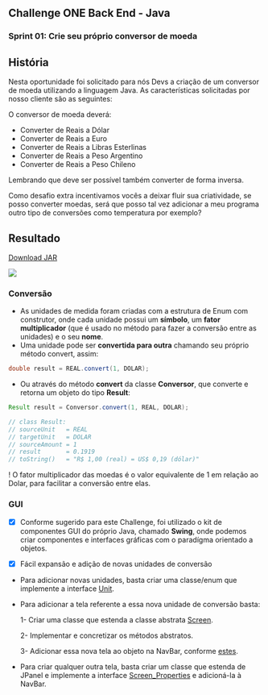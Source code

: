 ## Challenge ONE Back End - Java
### Sprint 01: Crie seu próprio conversor de moeda

## História

Nesta oportunidade foi solicitado para nós Devs a criação de um conversor de moeda utilizando a linguagem Java. As características solicitadas por nosso cliente são as seguintes:

O conversor de moeda deverá:
- Converter de Reais a Dólar
- Converter de Reais a Euro
- Converter de Reais a Libras Esterlinas
- Converter de Reais a Peso Argentino
- Converter de Reais a Peso Chileno

Lembrando que deve ser possível também converter de forma inversa.

Como desafio extra incentivamos vocês a deixar fluir sua criatividade, se posso converter moedas, será que posso tal vez adicionar a meu programa outro tipo de conversões como temperatura por exemplo?

## Resultado

<a href="">Download JAR<a>

<img src="https://i.imgur.com/J6cdkmj.png">

### Conversão
- As unidades de medida foram criadas com a estrutura de Enum com construtor, onde cada unidade possui um **símbolo**, um **fator multiplicador** (que é usado no método para fazer a conversão entre as unidades) e o seu **nome**.
- Uma unidade pode ser **convertida para outra** chamando seu próprio método convert, assim:
```java
double result = REAL.convert(1, DOLAR);
```
- Ou através do método **convert** da classe **Conversor**, que converte e retorna um objeto do tipo **Result**:

```java
Result result = Conversor.convert(1, REAL, DOLAR); 

// class Result:
// sourceUnit   = REAL
// targetUnit   = DOLAR
// sourceAmount = 1
// result       = 0.1919
// toString()   = "R$ 1,00 (real) = US$ 0,19 (dólar)"

```
! O fator multiplicador das moedas é o valor equivalente de 1 em relação ao Dolar, para facilitar a conversão entre elas.


### GUI
- [x] Conforme sugerido para este Challenge, foi utilizado o kit de componentes GUI do próprio Java, chamado **Swing**, onde podemos criar componentes e interfaces gráficas com o paradígma orientado a objetos.

- [x] Fácil expansão e adição de novas unidades de conversão
- Para adicionar novas unidades, basta criar uma classe/enum que implemente a interface <a href="https://github.com/HugoJhonathan/Challenge-Oracle-ONE-conversordemoedas/blob/main/src/main/java/units/Unit.java">Unit</a>.
- Para adicionar a tela referente a essa nova unidade de conversão basta:  

    1- Criar uma classe que estenda a classe abstrata <a href="https://github.com/HugoJhonathan/Challenge-Oracle-ONE-conversordemoedas/blob/main/src/main/java/GUI/screens/Screen.java">Screen</a>.
    
    2- Implementar e concretizar os métodos abstratos.
    
    3- Adicionar essa nova tela ao objeto na NavBar, conforme <a href="https://github.com/HugoJhonathan/Challenge-Oracle-ONE-conversordemoedas/blob/main/src/main/java/GUI/Window.java#L27">estes</a>.
- Para criar qualquer outra tela, basta criar um classe que estenda de JPanel e implemente a interface <a href="https://github.com/HugoJhonathan/Challenge-Oracle-ONE-conversordemoedas/blob/main/src/main/java/GUI/ScreenProperties.java">Screen_Properties</a> e adicioná-la à NavBar.
